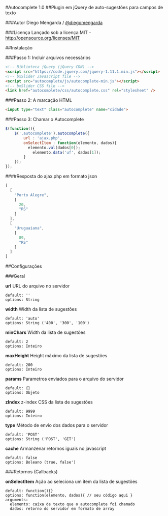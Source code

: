 #Autocomplete 1.0
##Plugin em jQuery de auto-sugestões para campos de texto

###Autor
Diego Mengarda / <a href="http://www.twitter.com/diegomengarda">@diegomengarda</a>

###Licença
Lançado sob a licença MIT - http://opensource.org/licenses/MIT

##Instalação

###Passo 1: Incluir arquivos necessários

```html
<!-- Biblioteca jQuery (jQuery CDN) -->
<script src="https://code.jquery.com/jquery-1.11.1.min.js"></script>
<!-- bxSlider Javascript file -->
<script src="autocomplete/js/autocomplete-min.js"></script>
<!-- bxSlider CSS file -->
<link href="autocomplete/css/autocomplete.css" rel="stylesheet" />
```

###Passo 2: A marcação HTML

```html
<input type="text" class="autocomplete" name="cidade">
```

###Passo 3: Chamar o Autocomplete

```javascript
$(function(){
	$('.autocomplete').autocomplete({		
		url : 'ajax.php',
		onSelectItem : function(elemento, dados){
		  elemento.val(dados[0]);
			elemento.data('uf', dados[1]);
		}		
	});
});
```

####Resposta do ajax.php em formato json

```javascript
[
  [
    "Porto Alegre",
    [
      20,
      "RS"
    ]
  ],
  [
    "Uruguaiana",
    [
      89,
      "RS"
    ]
  ]
]
```

##Configurações

###Geral

**url**
URL do arquivo no servidor
```
default: ''
options: String 
```

**width**
Width da lista de sugestões
```
default: 'auto'
options: String ('400', '300', '100')
```

**minChars**
Width da lista de sugestões
```
default: 2
options: Inteiro
```

**maxHeight**
Height máximo da lista de sugestões
```
default: 200
options: Inteiro
```

**params**
Parametros enviados para o arquivo do servidor
```
default: {}
options: Objeto
```

**zIndex**
z-index CSS da lista de sugestões
```
default: 9999
options: Inteiro
```

**type**
Método de envio dos dados para o servidor
```
default: 'POST'
options: String ('POST', 'GET')
```

**cache**
Armanzenar retornos iguais no javascript
```
default: false
options: Boleano (true, false')
```

###Retornos (Callbacks)

**onSelectItem**
Ação ao seleciona um ítem da lista de sugestões
```
default: function(){}
options: function(elemento, dados){ // seu código aqui }
arguments:
  elemento: caixa de texto que o autocomplete foi chamado
  dados: retorno do servidor em formato de array
```
